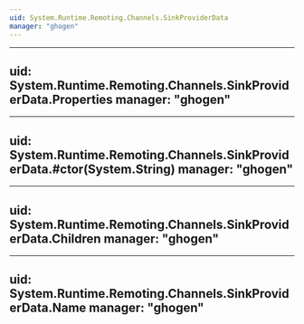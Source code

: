 ```yaml
---
uid: System.Runtime.Remoting.Channels.SinkProviderData
manager: "ghogen"
---
```


---
uid: System.Runtime.Remoting.Channels.SinkProviderData.Properties
manager: "ghogen"
---

---
uid: System.Runtime.Remoting.Channels.SinkProviderData.#ctor(System.String)
manager: "ghogen"
---

---
uid: System.Runtime.Remoting.Channels.SinkProviderData.Children
manager: "ghogen"
---

---
uid: System.Runtime.Remoting.Channels.SinkProviderData.Name
manager: "ghogen"
---
